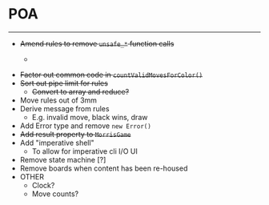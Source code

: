 # POA
--------------------------------------------------------------------------

- ~~Amend rules to remove `unsafe_*` function calls~~
  - ~~~Remove `unsafe_*` function if not needed~~~
- ~~Factor out common code in `countValidMovesForColor()`~~
- ~~Sort out pipe limit for rules~~
  - ~~Convert to array and reduce?~~
- Move rules out of 3mm
- Derive message from rules
  - E.g. invalid move, black wins, draw
- Add Error type and remove `new Error()`
- ~~Add result property to `MorrisGame`~~
- Add "imperative shell"
  - To allow for imperative cli I/O UI
- Remove state machine [?]
- Remove boards when content has been re-housed
- OTHER
  - Clock?
  - Move counts?

